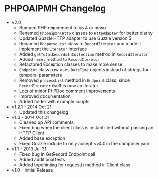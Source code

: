 PHPOAIPMH Changelog
===================

* v2.0
  - Bumped PHP requirement to v5.4 or newer
  - Renamed `Phpoaipmh\Http` classes to `HttpAdapter` for better clarity
  - Updated  Guzzle HTTP adapter to use Guzzle version 5
  - Renamed `ResponseList` class to `RecordIterator` and made it implement the `Iterator` interface
  - Added `getTotalRecordsInCollection` method in `RecordIterator`
  - Added `reset` method to `RecordIterator`
  - Refactored Exception classes to make more sense
  - `Endpoint` class now uses `DateTime` objects instead of strings for temporal parameters
  - Removed `processList` method in `Endpoint` class, since `RecordIterator` itself is now an iterator
  - Lots of minor PHPDoc comment improvements
  - Improved documentation
  - Added folder with example scripts 
* v1.2.1 - 2014 Oct 21
  - Updated this changelog
* v1.2 - 2014 Oct 21
  - Cleaned up API comments
  - Fixed bug when the client class is instantiated without passing an HTTP Client
  - Added base exception
  - Fixed Guzzle include to only accept <v4.0 in the composer.json
* v1.1 - 2013 Jul 31
  - Fixed bug in GetRecord Endpoint call
  - Added additional tests
  - Added typehinting for request() method in Client class
* v1.0 - Initial Release